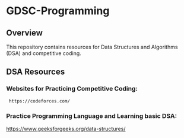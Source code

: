 # GDSC-Programming
## Overview

This repository contains resources for Data Structures and Algorithms (DSA) and competitive coding.

## DSA Resources

### Websites for Practicing Competitive Coding:

     https://codeforces.com/

### Practice Programming Language and Learning basic DSA:

https://www.geeksforgeeks.org/data-structures/

